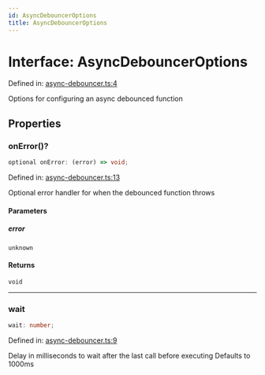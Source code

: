 ```yaml
---
id: AsyncDebouncerOptions
title: AsyncDebouncerOptions
---
```


<!-- DO NOT EDIT: this page is autogenerated from the type comments -->

# Interface: AsyncDebouncerOptions

Defined in: [async-debouncer.ts:4](https://github.com/TanStack/bouncer/blob/main/packages/pacer/src/async-debouncer.ts#L4)

Options for configuring an async debounced function

## Properties

### onError()?

```ts
optional onError: (error) => void;
```

Defined in: [async-debouncer.ts:13](https://github.com/TanStack/bouncer/blob/main/packages/pacer/src/async-debouncer.ts#L13)

Optional error handler for when the debounced function throws

#### Parameters

##### error

`unknown`

#### Returns

`void`

***

### wait

```ts
wait: number;
```

Defined in: [async-debouncer.ts:9](https://github.com/TanStack/bouncer/blob/main/packages/pacer/src/async-debouncer.ts#L9)

Delay in milliseconds to wait after the last call before executing
Defaults to 1000ms
